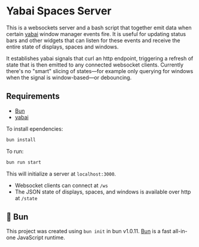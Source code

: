 # Yabai Spaces Server

This is a websockets server and a bash script that together emit data when certain [yabai](https://github.com/koekeishiya/yabai) window manager events fire. It is useful for updating status bars and other widgets that can listen for these events and receive the entire state of displays, spaces and windows.

It establishes yabai signals that curl an http endpoint, triggering a refresh of state that is then emitted to any connected websocket clients. Currently there's no "smart" slicing of states—for example only querying for windows when the signal is window-based—or debouncing.

## Requirements

- [Bun](https://bun.sh)
- [yabai](https://github.com/koekeishiya/yabai)

To install ependencies:

```bash
bun install
```

To run:

```bash
bun run start
```

This will initialize a server at `localhost:3000`.

- Websocket clients can connect at `/ws`
- The JSON state of displays, spaces, and windows is available over http at `/state`

## 🍞 Bun

This project was created using `bun init` in bun v1.0.11. [Bun](https://bun.sh) is a fast all-in-one JavaScript runtime.
